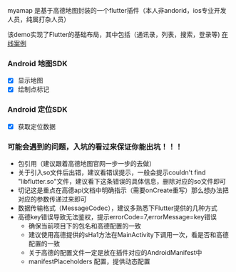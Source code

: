 myamap 是基于高德地图封装的一个flutter插件（本人非andorid，ios专业开发人员，纯属打杂人员）

该demo实现了Flutter的基础布局，其中包括（通讯录，列表，搜索，登录等)
[在线案例](https://github.com/mymaizi/hello_flutter)

###  Android 地图SDK
- [x] 显示地图
- [x] 绘制点标记

###   Android 定位SDK 
- [x] 获取定位数据


### 可能会遇到的问题，入坑的看过来保证你能出坑！！！

* 包引用（建议跟着高德地图官网一步一步的去做）
* 关于引入so文件后出错，建议看错误提示，一般会提示couldn't find "libflutter.so"文件，建议看下这条错误的具体信息，删除对应的so文件即可
* 切记这是重点在高德api文档中明确指示（需要onCreate重写）那么想办法把对应的参数传递过来即可
* 数据传输格式（MessageCodec），建议多熟悉下Flutter提供的几种方式
* 高德key错误导致无法鉴权，提示errorCode=7,errorMessage=key错误
    * 确保当前项目下的包名和高德配置的一致
    * 建议使用高德提供的sHa1方法在MainActivity下调用一次，看是否和高德配置的一致
    * 关于高德的配置文件一定是放在插件对应的AndroidManifest中
    * manifestPlaceholders 配置，提供动态配置
